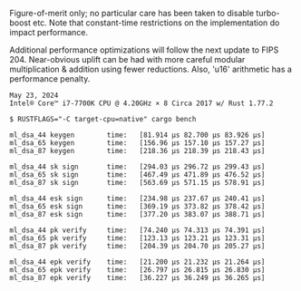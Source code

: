 Figure-of-merit only; no particular care has been taken to disable turbo-boost etc.
Note that constant-time restrictions on the implementation do impact performance.

Additional performance optimizations will follow the next update to FIPS 204.
Near-obvious uplift can be had with more careful modular multiplication & addition
using fewer reductions. Also, 'u16' arithmetic has a performance penalty.

~~~
May 23, 2024
Intel® Core™ i7-7700K CPU @ 4.20GHz × 8 Circa 2017 w/ Rust 1.77.2

$ RUSTFLAGS="-C target-cpu=native" cargo bench

ml_dsa_44 keygen        time:   [81.914 µs 82.700 µs 83.926 µs]
ml_dsa_65 keygen        time:   [156.96 µs 157.10 µs 157.27 µs]
ml_dsa_87 keygen        time:   [218.36 µs 218.39 µs 218.43 µs]

ml_dsa_44 sk sign       time:   [294.03 µs 296.72 µs 299.43 µs]
ml_dsa_65 sk sign       time:   [467.49 µs 471.89 µs 476.52 µs]
ml_dsa_87 sk sign       time:   [563.69 µs 571.15 µs 578.91 µs]

ml_dsa_44 esk sign      time:   [234.98 µs 237.67 µs 240.41 µs]
ml_dsa_65 esk sign      time:   [369.19 µs 373.82 µs 378.42 µs]
ml_dsa_87 esk sign      time:   [377.20 µs 383.07 µs 388.71 µs]

ml_dsa_44 pk verify     time:   [74.240 µs 74.313 µs 74.391 µs]
ml_dsa_65 pk verify     time:   [123.13 µs 123.21 µs 123.31 µs]
ml_dsa_87 pk verify     time:   [204.39 µs 204.70 µs 205.27 µs]

ml_dsa_44 epk verify    time:   [21.200 µs 21.232 µs 21.264 µs]
ml_dsa_65 epk verify    time:   [26.797 µs 26.815 µs 26.830 µs]
ml_dsa_87 epk verify    time:   [36.227 µs 36.249 µs 36.265 µs]
~~~